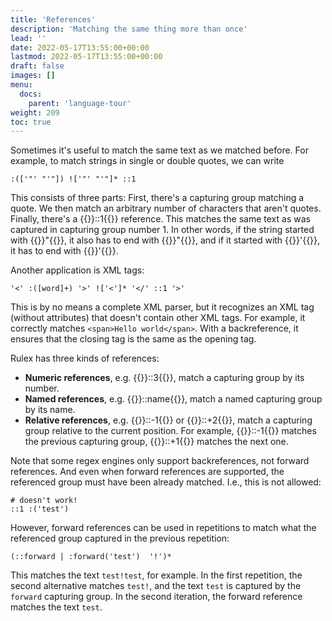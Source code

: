 ```yaml
---
title: 'References'
description: 'Matching the same thing more than once'
lead: ''
date: 2022-05-17T13:55:00+00:00
lastmod: 2022-05-17T13:55:00+00:00
draft: false
images: []
menu:
  docs:
    parent: 'language-tour'
weight: 209
toc: true
---
```


Sometimes it's useful to match the same text as we matched before. For example, to match strings
in single or double quotes, we can write

```rulex
:(['"' "'"]) !['"' "'"]* ::1
```

This consists of three parts: First, there's a capturing group matching a quote. We then match an
arbitrary number of characters that aren't quotes. Finally, there's a {{<rulex>}}::1{{</rulex>}}
reference. This matches the same text as was captured in capturing group number 1. In other words,
if the string started with {{<rulex>}}"{{</rulex>}}, it also has to end with
{{<rulex>}}"{{</rulex>}}, and if it started with {{<rulex>}}'{{</rulex>}}, it has to end with
{{<rulex>}}'{{</rulex>}}.

Another application is XML tags:

```rulex
'<' :([word]+) '>' !['<']* '</' ::1 '>'
```

This is by no means a complete XML parser, but it recognizes an XML tag (without attributes) that
doesn't contain other XML tags. For example, it correctly matches `<span>Hello world</span>`. With a
backreference, it ensures that the closing tag is the same as the opening tag.

Rulex has three kinds of references:

- **Numeric references**, e.g. {{<rulex>}}::3{{</rulex>}}, match a capturing group by its number.
- **Named references**, e.g. {{<rulex>}}::name{{</rulex>}}, match a named capturing group by its
  name.
- **Relative references**, e.g. {{<rulex>}}::-1{{</rulex>}} or {{<rulex>}}::+2{{</rulex>}}, match a
  capturing group relative to the current position. For example, {{<rulex>}}::-1{{</rulex>}}
  matches the previous capturing group, {{<rulex>}}::+1{{</rulex>}} matches the next one.

Note that some regex engines only support backreferences, not forward references. And even when
forward references are supported, the referenced group must have been already matched. I.e., this
is not allowed:

```rulex
# doesn't work!
::1 :('test')
```

However, forward references can be used in repetitions to match what the referenced group captured
in the previous repetition:

```rulex
(::forward | :forward('test')  '!')*
```

This matches the text `test!test`, for example. In the first repetition, the second alternative
matches `test!`, and the text `test` is captured by the `forward` capturing group. In the second
iteration, the forward reference matches the text `test`.
